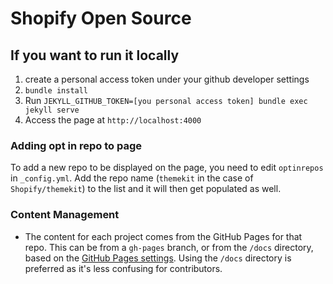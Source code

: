 Shopify Open Source
=====================

If you want to run it locally
--
1. create a personal access token under your github developer settings
1. `bundle install`
1. Run `JEKYLL_GITHUB_TOKEN=[you personal access token] bundle exec jekyll serve`
1. Access the page at `http://localhost:4000`

### Adding opt in repo to page
To add a new repo to be displayed on the page, you need to edit `optinrepos` in `_config.yml`.
Add the repo name (`themekit` in the case of `Shopify/themekit`) to the list and it will
then get populated as well.

### Content Management
- The content for each project comes from the GitHub Pages for that repo.
This can be from a `gh-pages` branch, or from the `/docs` directory, based on the [GitHub Pages settings].
Using the `/docs` directory is preferred as it's less confusing for contributors.

[GitHub Pages settings]: https://help.github.com/en/github/working-with-github-pages/configuring-a-publishing-source-for-your-github-pages-site

